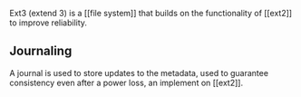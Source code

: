 Ext3 (extend 3) is a [[file system]] that builds on the functionality of [[ext2]] to improve reliability.

## Journaling

A journal is used to store updates to the metadata, used to guarantee consistency even after a power loss, an implement on [[ext2]].
